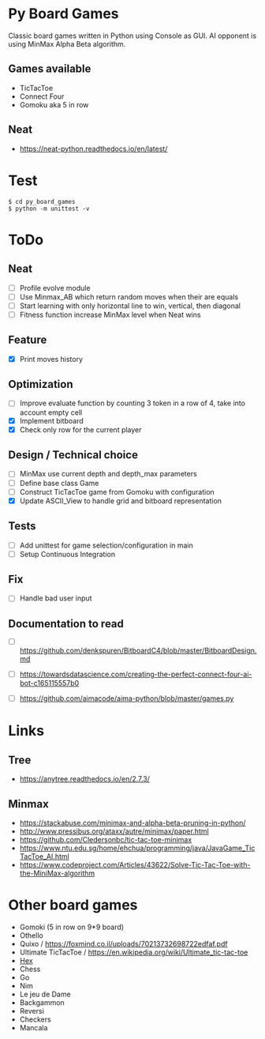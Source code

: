 # Py Board Games

Classic board games written in Python using Console as GUI.
AI opponent is using MinMax Alpha Beta algorithm.

## Games available

- TicTacToe
- Connect Four
- Gomoku aka 5 in row

## Neat

- https://neat-python.readthedocs.io/en/latest/

# Test

    $ cd py_board_games
    $ python -m unittest -v
    
# ToDo
## Neat
- [ ] Profile evolve module
- [ ] Use Minmax_AB which return random moves when their are equals
- [ ] Start learning with only horizontal line to win, vertical, then diagonal
- [ ] Fitness function increase MinMax level when Neat wins

## Feature
- [x] Print moves history

## Optimization

- [ ] Improve evaluate function by counting 3 token in a row of 4, take into account empty cell
- [x] Implement bitboard
- [x] Check only row for the current player

## Design / Technical choice
- [ ] MinMax use current depth and depth_max parameters
- [ ] Define base class Game
- [ ] Construct TicTacToe game from Gomoku with configuration
- [x] Update ASCII_View to handle grid and bitboard representation

## Tests
- [ ] Add unittest for game selection/configuration in main
- [ ] Setup Continuous Integration

## Fix
- [ ] Handle bad user input

## Documentation to read
- [ ] https://github.com/denkspuren/BitboardC4/blob/master/BitboardDesign.md
- [ ] https://towardsdatascience.com/creating-the-perfect-connect-four-ai-bot-c165115557b0
- [ ] https://github.com/aimacode/aima-python/blob/master/games.py


# Links

## Tree

* https://anytree.readthedocs.io/en/2.7.3/

## Minmax

* https://stackabuse.com/minimax-and-alpha-beta-pruning-in-python/
* http://www.pressibus.org/ataxx/autre/minimax/paper.html
* https://github.com/Cledersonbc/tic-tac-toe-minimax
* https://www.ntu.edu.sg/home/ehchua/programming/java/JavaGame_TicTacToe_AI.html
* https://www.codeproject.com/Articles/43622/Solve-Tic-Tac-Toe-with-the-MiniMax-algorithm

# Other board games

* Gomoki (5 in row on 9*9 board)
* Othello
* Quixo / https://foxmind.co.il/uploads/70213732698722edfaf.pdf
* Ultimate TicTacToe / https://en.wikipedia.org/wiki/Ultimate_tic-tac-toe
* [Hex](https://fr.wikipedia.org/wiki/Hex)
* Chess
* Go
* Nim
* Le jeu de Dame
* Backgammon
* Reversi
* Checkers
* Mancala
